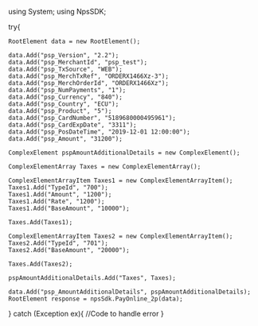 using System;
using NpsSDK;

try{

    RootElement data = new RootElement();

    data.Add("psp_Version", "2.2");
    data.Add("psp_MerchantId", "psp_test");
    data.Add("psp_TxSource", "WEB");
    data.Add("psp_MerchTxRef", "ORDERX1466Xz-3");
    data.Add("psp_MerchOrderId", "ORDERX1466Xz");
    data.Add("psp_NumPayments", "1");
    data.Add("psp_Currency", "840");
    data.Add("psp_Country", "ECU");
    data.Add("psp_Product", "5");
    data.Add("psp_CardNumber", "5189680000495961");
    data.Add("psp_CardExpDate", "3311");
    data.Add("psp_PosDateTime", "2019-12-01 12:00:00");
    data.Add("psp_Amount", "31200");

    ComplexElement pspAmountAdditionalDetails = new ComplexElement();

    ComplexElementArray Taxes = new ComplexElementArray();

    ComplexElementArrayItem Taxes1 = new ComplexElementArrayItem();
    Taxes1.Add("TypeId", "700");
    Taxes1.Add("Amount", "1200");
    Taxes1.Add("Rate", "1200");
    Taxes1.Add("BaseAmount", "10000");

    Taxes.Add(Taxes1);

    ComplexElementArrayItem Taxes2 = new ComplexElementArrayItem();
    Taxes2.Add("TypeId", "701");
    Taxes2.Add("BaseAmount", "20000");

    Taxes.Add(Taxes2);

    pspAmountAdditionalDetails.Add("Taxes", Taxes);

    data.Add("psp_AmountAdditionalDetails", pspAmountAdditionalDetails);
    RootElement response = npsSdk.PayOnline_2p(data);

}
catch (Exception ex){
    //Code to handle error
}

